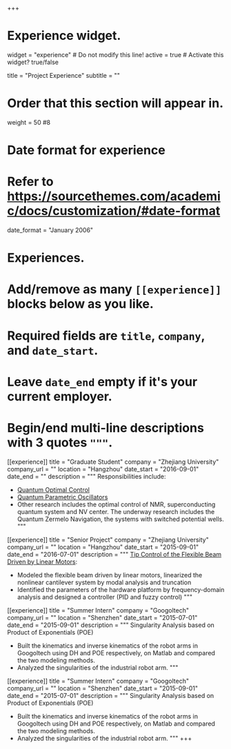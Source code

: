 +++
# Experience widget.
widget = "experience"  # Do not modify this line!
active = true  # Activate this widget? true/false

title = "Project Experience"
subtitle = ""

# Order that this section will appear in.
weight = 50
#8

# Date format for experience
#   Refer to https://sourcethemes.com/academic/docs/customization/#date-format
date_format = "January 2006"

# Experiences.
#   Add/remove as many `[[experience]]` blocks below as you like.
#   Required fields are `title`, `company`, and `date_start`.
#   Leave `date_end` empty if it's your current employer.
#   Begin/end multi-line descriptions with 3 quotes `"""`.
[[experience]]
  title = "Graduate Student"
  company = "Zhejiang University"
  company_url = ""
  location = "Hangzhou"
  date_start = "2016-09-01"
  date_end = ""
  description = """
  Responsibilities include:
  
  * [Quantum Optimal Control](https://bshizju.netlify.com/publication/time-scaling-transformation-in-quantum-optimal-control-computation/)
  * [Quantum Parametric Oscillators](https://bshizju.netlify.com/publication/frequency-control-of-quantum-parametric-oscillators/)
  * Other research includes the optimal control of NMR, superconducting quantum system and NV center. The underway research includes the Quantum Zermelo Navigation, the systems with switched potential wells.
  """

[[experience]]
  title = "Senior Project"
  company = "Zhejiang University"
  company_url = ""
  location = "Hangzhou"
  date_start = "2015-09-01"
  date_end = "2016-07-01"
  description = """
[Tip Control of the Flexible Beam Driven by Linear Motors](https://bshizju.netlify.com/publication/design-of-the-tip-control-of-flexible-beam-driven-by-linear-motor-based-on-vibration-modal-analysis/):

  * Modeled the flexible beam driven by linear motors, linearized the nonlinear cantilever system by modal analysis and truncation
  * Identified the parameters of the hardware platform by frequency-domain analysis and designed a controller (PID and fuzzy control)
"""

[[experience]]
  title = "Summer Intern"
  company = "Googoltech"
  company_url = ""
  location = "Shenzhen"
  date_start = "2015-07-01"
  date_end = "2015-09-01"
  description = """
  Singularity Analysis based on Product of Exponentials (POE)
  * Built the kinematics and inverse kinematics of the robot arms in Googoltech using DH and POE respectively, on Matlab
and compared the two modeling methods.
  * Analyzed the singularities of the industrial robot arm.
  """

[[experience]]
  title = "Summer Intern"
  company = "Googoltech"
  company_url = ""
  location = "Shenzhen"
  date_start = "2015-09-01"
  date_end = "2015-07-01"
  description = """
  Singularity Analysis based on Product of Exponentials (POE)
  * Built the kinematics and inverse kinematics of the robot arms in Googoltech using DH and POE respectively, on Matlab
and compared the two modeling methods.
  * Analyzed the singularities of the industrial robot arm.
  """
+++
